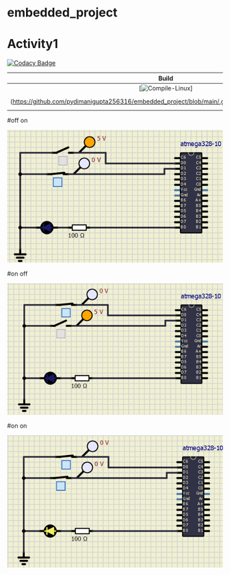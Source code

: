 # embedded_project


# Activity1

[![Codacy Badge](https://app.codacy.com/project/badge/Grade/c37a5ce0d3c146e58349e71e648c9291)](https://app.codacy.com/gh/pydimanigupta256316/embedded_project/dashboard?utm_source=github.com&amp;utm_medium=referral&amp;utm_content=pydimanigupta256316/&amp;utm_campaign=Badge_Grade)

|Build|Cppcheck|
|:--:|:--:|
|[![Compile-Linux](https://github.com/pydimanigupta256316/embedded_project/blob/main/.github/workflows/CodeQulaity.yml/badge.svg)]
(https://github.com/pydimanigupta256316/embedded_project/blob/main/.github/workflows/CodeQulaity.yml)|[![cppcheck](https://github.com/pydimanigupta256316/embedded_project/actions/workflows/CodeQulaity.yml/badge.svg)](https://github.com/pydimanigupta256316/embedded_project/actions/workflows/CodeQulaity.yml)|

#off on

<img src="https://github.com/pydimanigupta256316/embedded_project/blob/main/simulation/off%20on.PNG"/>

#on off

<img src="https://github.com/pydimanigupta256316/embedded_project/blob/main/simulation/on%20off.PNG"/>

#on on

<img src="https://github.com/pydimanigupta256316/embedded_project/blob/main/simulation/on%20on.PNG"/>
